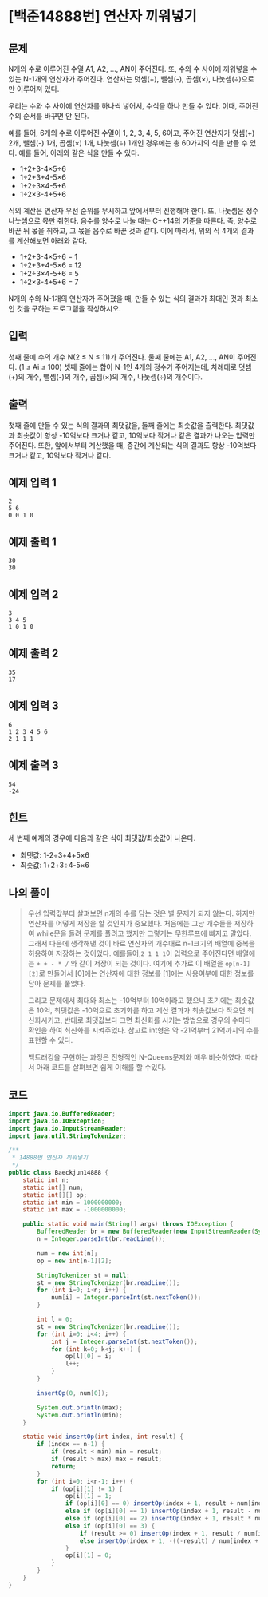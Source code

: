 # [백준14888번] 연산자 끼워넣기



## 문제

N개의 수로 이루어진 수열 A1, A2, ..., AN이 주어진다. 또, 수와 수 사이에 끼워넣을 수 있는 N-1개의 연산자가 주어진다. 연산자는 덧셈(+), 뺄셈(-), 곱셈(×), 나눗셈(÷)으로만 이루어져 있다.

우리는 수와 수 사이에 연산자를 하나씩 넣어서, 수식을 하나 만들 수 있다. 이때, 주어진 수의 순서를 바꾸면 안 된다.

예를 들어, 6개의 수로 이루어진 수열이 1, 2, 3, 4, 5, 6이고, 주어진 연산자가 덧셈(+) 2개, 뺄셈(-) 1개, 곱셈(×) 1개, 나눗셈(÷) 1개인 경우에는 총 60가지의 식을 만들 수 있다. 예를 들어, 아래와 같은 식을 만들 수 있다.

- 1+2+3-4×5÷6
- 1÷2+3+4-5×6
- 1+2÷3×4-5+6
- 1÷2×3-4+5+6

식의 계산은 연산자 우선 순위를 무시하고 앞에서부터 진행해야 한다. 또, 나눗셈은 정수 나눗셈으로 몫만 취한다. 음수를 양수로 나눌 때는 C++14의 기준을 따른다. 즉, 양수로 바꾼 뒤 몫을 취하고, 그 몫을 음수로 바꾼 것과 같다. 이에 따라서, 위의 식 4개의 결과를 계산해보면 아래와 같다.

- 1+2+3-4×5÷6 = 1
- 1÷2+3+4-5×6 = 12
- 1+2÷3×4-5+6 = 5
- 1÷2×3-4+5+6 = 7

N개의 수와 N-1개의 연산자가 주어졌을 때, 만들 수 있는 식의 결과가 최대인 것과 최소인 것을 구하는 프로그램을 작성하시오.



## 입력

첫째 줄에 수의 개수 N(2 ≤ N ≤ 11)가 주어진다. 둘째 줄에는 A1, A2, ..., AN이 주어진다. (1 ≤ Ai ≤ 100) 셋째 줄에는 합이 N-1인 4개의 정수가 주어지는데, 차례대로 덧셈(+)의 개수, 뺄셈(-)의 개수, 곱셈(×)의 개수, 나눗셈(÷)의 개수이다. 

## 출력

첫째 줄에 만들 수 있는 식의 결과의 최댓값을, 둘째 줄에는 최솟값을 출력한다. 최댓값과 최솟값이 항상 -10억보다 크거나 같고, 10억보다 작거나 같은 결과가 나오는 입력만 주어진다. 또한, 앞에서부터 계산했을 때, 중간에 계산되는 식의 결과도 항상 -10억보다 크거나 같고, 10억보다 작거나 같다.



## 예제 입력 1

```
2
5 6
0 0 1 0
```

## 예제 출력 1

```
30
30
```



## 예제 입력 2

```
3
3 4 5
1 0 1 0
```

## 예제 출력 2

```
35
17
```



## 예제 입력 3

```
6
1 2 3 4 5 6
2 1 1 1
```

## 예제 출력 3

```
54
-24
```



## 힌트

세 번째 예제의 경우에 다음과 같은 식이 최댓값/최솟값이 나온다.

- 최댓값: 1-2÷3+4+5×6
- 최솟값: 1+2+3÷4-5×6



## 나의 풀이

> 우선 입력값부터 살펴보면 n개의 수를 담는 것은 별 문제가 되지 않는다. 하지만 연산자를 어떻게 저장을 할 것인지가 중요했다. 처음에는 그냥 개수들을 저장하여 while문을 돌려 문제를 풀려고 했지만 그렇게는 무한루프에 빠지고 말았다. 그래서 다음에 생각해낸 것이 바로 연산자의 개수대로 n-1크기의 배열에 중복을 허용하여 저장하는 것이었다. 예를들어,`2 1 1 1`이 입력으로 주어진다면 배열에는 `+ + - * /` 와 같이 저장이 되는 것이다. 여기에 추가로 이 배열을 `op[n-1][2]`로 만들어서 [0]에는 연산자에 대한 정보를 [1]에는 사용여부에 대한 정보를 담아 문제를 풀었다.
>
> 그리고 문제에서 최대와 최소는 -10억부터 10억이라고 했으니 초기에는 최솟값은 10억, 최댓값은 -10억으로 초기화를 하고  계산 결과가 최솟값보다 작으면 최신화시키고, 반대로 최댓값보다 크면 최신화를 시키는 방법으로 경우의 수마다 확인을 하여 최신화를 시켜주었다. 참고로 int형은 약 -21억부터 21억까지의 수를 표현할 수 있다.
>
> 백트래킹을 구현하는 과정은 전형적인 N-Queens문제와 매우 비슷하였다. 따라서 아래 코드를 살펴보면 쉽게 이해를 할 수있다.



## 코드

```java
import java.io.BufferedReader;
import java.io.IOException;
import java.io.InputStreamReader;
import java.util.StringTokenizer;

/**
 * 14888번 연산자 끼워넣기
 */
public class Baeckjun14888 {
    static int n;
    static int[] num;
    static int[][] op;
    static int min = 1000000000;
    static int max = -1000000000;

    public static void main(String[] args) throws IOException {
        BufferedReader br = new BufferedReader(new InputStreamReader(System.in));
        n = Integer.parseInt(br.readLine());

        num = new int[n];
        op = new int[n-1][2];

        StringTokenizer st = null;
        st = new StringTokenizer(br.readLine());
        for (int i=0; i<n; i++) {
            num[i] = Integer.parseInt(st.nextToken());
        }

        int l = 0;
        st = new StringTokenizer(br.readLine());
        for (int i=0; i<4; i++) {
            int j = Integer.parseInt(st.nextToken());
            for (int k=0; k<j; k++) {
                op[l][0] = i;
                l++;
            }
        }

        insertOp(0, num[0]);

        System.out.println(max);
        System.out.println(min);
    }

    static void insertOp(int index, int result) {
        if (index == n-1) {
            if (result < min) min = result;
            if (result > max) max = result;
            return;
        }
        for (int i=0; i<n-1; i++) {
            if (op[i][1] != 1) {
                op[i][1] = 1;
                if (op[i][0] == 0) insertOp(index + 1, result + num[index + 1]);
                else if (op[i][0] == 1) insertOp(index + 1, result - num[index + 1]);
                else if (op[i][0] == 2) insertOp(index + 1, result * num[index + 1]);
                else if (op[i][0] == 3) {
                    if (result >= 0) insertOp(index + 1, result / num[index + 1]);
                    else insertOp(index + 1, -((-result) / num[index + 1]));
                }
                op[i][1] = 0;
            }
        }
    }
}

```

